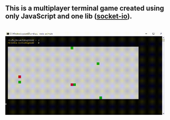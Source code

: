 ## This is a multiplayer terminal game created using only JavaScript and one lib ([socket-io](https://socket.io/)).

<br>

<img src="preview.gif" />